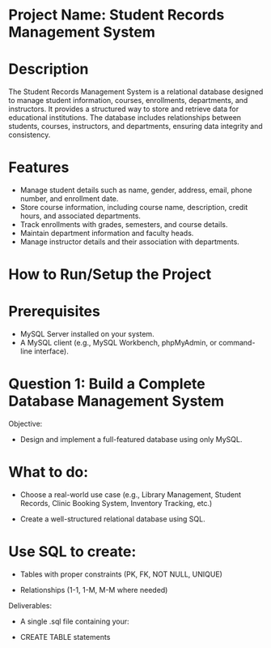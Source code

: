 # Project Name: Student Records Management System

# Description
The Student Records Management System is a relational database designed to manage student information, courses, enrollments, departments, and instructors. It provides a structured way to store and retrieve data for educational institutions. The database includes relationships between students, courses, instructors, and departments, ensuring data integrity and consistency.

# Features
- Manage student details such as name, gender, address, email, phone number, and enrollment date.
- Store course information, including course name, description, credit hours, and associated departments.
- Track enrollments with grades, semesters, and course details.
- Maintain department information and faculty heads.
- Manage instructor details and their association with departments.

# How to Run/Setup the Project

# Prerequisites
- MySQL Server installed on your system.
- A MySQL client (e.g., MySQL Workbench, phpMyAdmin, or command-line interface).



# Question 1: Build a Complete Database Management System
Objective:
- Design and implement a full-featured database using only MySQL.

# What to do:

- Choose a real-world use case (e.g., Library Management, Student Records, Clinic Booking System, Inventory Tracking, etc.)

- Create a well-structured relational database using SQL.

# Use SQL to create:

- Tables with proper constraints (PK, FK, NOT NULL, UNIQUE)

- Relationships (1-1, 1-M, M-M where needed)

Deliverables:

- A single .sql file containing your:

- CREATE TABLE statements